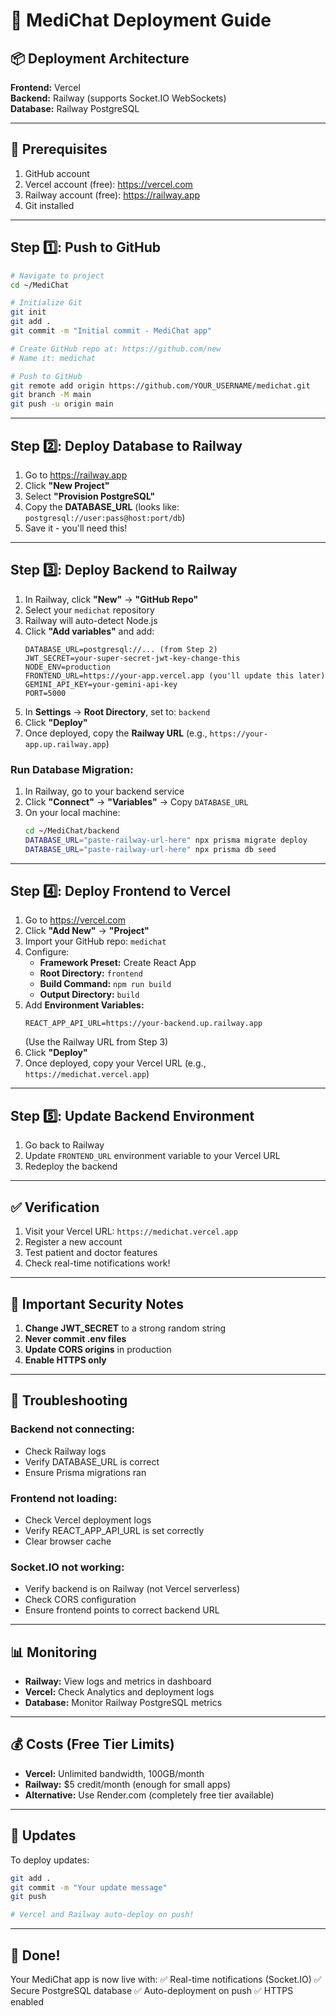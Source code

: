 # 🚀 MediChat Deployment Guide

## 📦 Deployment Architecture

**Frontend:** Vercel  
**Backend:** Railway (supports Socket.IO WebSockets)  
**Database:** Railway PostgreSQL

---

## 🔧 Prerequisites

1. GitHub account
2. Vercel account (free): https://vercel.com
3. Railway account (free): https://railway.app
4. Git installed

---

## Step 1️⃣: Push to GitHub

```bash
# Navigate to project
cd ~/MediChat

# Initialize Git
git init
git add .
git commit -m "Initial commit - MediChat app"

# Create GitHub repo at: https://github.com/new
# Name it: medichat

# Push to GitHub
git remote add origin https://github.com/YOUR_USERNAME/medichat.git
git branch -M main
git push -u origin main
```

---

## Step 2️⃣: Deploy Database to Railway

1. Go to https://railway.app
2. Click **"New Project"**
3. Select **"Provision PostgreSQL"**
4. Copy the **DATABASE_URL** (looks like: `postgresql://user:pass@host:port/db`)
5. Save it - you'll need this!

---

## Step 3️⃣: Deploy Backend to Railway

1. In Railway, click **"New"** → **"GitHub Repo"**
2. Select your `medichat` repository
3. Railway will auto-detect Node.js
4. Click **"Add variables"** and add:
   ```
   DATABASE_URL=postgresql://... (from Step 2)
   JWT_SECRET=your-super-secret-jwt-key-change-this
   NODE_ENV=production
   FRONTEND_URL=https://your-app.vercel.app (you'll update this later)
   GEMINI_API_KEY=your-gemini-api-key
   PORT=5000
   ```
5. In **Settings** → **Root Directory**, set to: `backend`
6. Click **"Deploy"**
7. Once deployed, copy the **Railway URL** (e.g., `https://your-app.up.railway.app`)

### Run Database Migration:
1. In Railway, go to your backend service
2. Click **"Connect"** → **"Variables"** → Copy `DATABASE_URL`
3. On your local machine:
   ```bash
   cd ~/MediChat/backend
   DATABASE_URL="paste-railway-url-here" npx prisma migrate deploy
   DATABASE_URL="paste-railway-url-here" npx prisma db seed
   ```

---

## Step 4️⃣: Deploy Frontend to Vercel

1. Go to https://vercel.com
2. Click **"Add New"** → **"Project"**
3. Import your GitHub repo: `medichat`
4. Configure:
   - **Framework Preset:** Create React App
   - **Root Directory:** `frontend`
   - **Build Command:** `npm run build`
   - **Output Directory:** `build`
5. Add **Environment Variables:**
   ```
   REACT_APP_API_URL=https://your-backend.up.railway.app
   ```
   (Use the Railway URL from Step 3)
6. Click **"Deploy"**
7. Once deployed, copy your Vercel URL (e.g., `https://medichat.vercel.app`)

---

## Step 5️⃣: Update Backend Environment

1. Go back to Railway
2. Update `FRONTEND_URL` environment variable to your Vercel URL
3. Redeploy the backend

---

## ✅ Verification

1. Visit your Vercel URL: `https://medichat.vercel.app`
2. Register a new account
3. Test patient and doctor features
4. Check real-time notifications work!

---

## 🔐 Important Security Notes

1. **Change JWT_SECRET** to a strong random string
2. **Never commit .env files**
3. **Update CORS origins** in production
4. **Enable HTTPS only**

---

## 🐛 Troubleshooting

### Backend not connecting:
- Check Railway logs
- Verify DATABASE_URL is correct
- Ensure Prisma migrations ran

### Frontend not loading:
- Check Vercel deployment logs
- Verify REACT_APP_API_URL is set correctly
- Clear browser cache

### Socket.IO not working:
- Verify backend is on Railway (not Vercel serverless)
- Check CORS configuration
- Ensure frontend points to correct backend URL

---

## 📊 Monitoring

- **Railway:** View logs and metrics in dashboard
- **Vercel:** Check Analytics and deployment logs
- **Database:** Monitor Railway PostgreSQL metrics

---

## 💰 Costs (Free Tier Limits)

- **Vercel:** Unlimited bandwidth, 100GB/month
- **Railway:** $5 credit/month (enough for small apps)
- **Alternative:** Use Render.com (completely free tier available)

---

## 🔄 Updates

To deploy updates:

```bash
git add .
git commit -m "Your update message"
git push

# Vercel and Railway auto-deploy on push!
```

---

## 🎉 Done!

Your MediChat app is now live with:
✅ Real-time notifications (Socket.IO)
✅ Secure PostgreSQL database
✅ Auto-deployment on push
✅ HTTPS enabled
